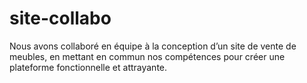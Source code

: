 # site-collabo
Nous avons collaboré en équipe à la conception d’un site de vente de meubles, en mettant en commun nos compétences pour créer une plateforme fonctionnelle et attrayante.
